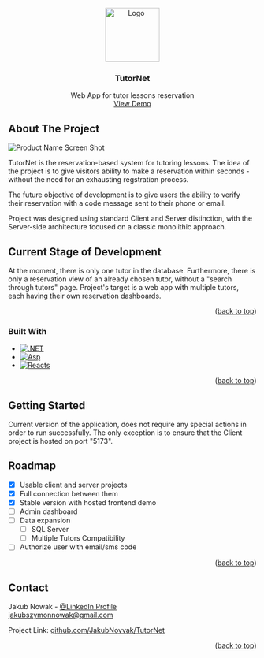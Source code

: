 <!-- PROJECT LOGO -->
<br />
<div align="center" style="text-align: center;">
  <a href="https://github.com/JakubNovvak/TutorNet">
    <img src="https://i.ibb.co/gzwJrZy/Tutor-Net-Logo.png" alt="Logo" width="110" height="110">
  </a>

  <h3 align="center">TutorNet</h3>

  <p align="center">
    Web App for tutor lessons reservation
    <br />
    <a href="https://tutornet.onrender.com">View Demo</a>
</div>





<!-- ABOUT THE PROJECT -->
## About The Project

![Product Name Screen Shot][product-screenshot]

TutorNet is the reservation-based system for tutoring lessons. The idea of the project is to give visitors ability to make a reservation within seconds - without the need for an exhausting regstration process.

The future objective of development is to give users the ability to verify their reservation with a code message sent to their phone or email.

Project was designed using standard Client and Server distinction, with the Server-side architecture focused on a classic monolithic approach.

## Current Stage of Development

At the moment, there is only one tutor in the database. Furthermore, there is only a reservation view of an already chosen tutor, without a "search through tutors" page. Project's target is a web app with multiple tutors, each having their own reservation dashboards.

<p align="right">(<a href="#readme-top">back to top</a>)</p>

### Built With


* [![.NET][.NetCsharp]][.NetCsharp-url]
* [![Asp][Aspnet]][Aspnet-url]
* [![Reacts][React.ts]][React-url]

<p align="right">(<a href="#readme-top">back to top</a>)</p>

<!-- GETTING STARTED -->
## Getting Started

Current version of the application, does not require any special actions in order to run successfully. The only exception is to ensure that the Client project is hosted on port "5173".

<!-- ROADMAP -->
## Roadmap

- [x] Usable client and server projects
- [x] Full connection between them
- [x] Stable version with hosted frontend demo
- [ ] Admin dashboard
- [ ] Data expansion
	- [ ] SQL Server
	- [ ] Multiple Tutors Compatibility
- [ ] Authorize user with email/sms code

<p align="right">(<a href="#readme-top">back to top</a>)</p>


<!-- CONTACT -->
## Contact

Jakub Nowak - [@LinkedIn Profile](https://www.linkedin.com/in/jakub-nowak-a245312b7/)
<br/> jakubszymonnowak@gmail.com

Project Link: [github.com/JakubNovvak/TutorNet](https://github.com/JakubNovvak/TutorNet)

<p align="right">(<a href="#readme-top">back to top</a>)</p>


<!-- MARKDOWN LINKS & IMAGES -->
[product-screenshot]: https://i.ibb.co/phbcfqJ/obraz-2024-02-28-160702496.png
[.NetCsharp]: https://img.shields.io/badge/-.NET%208.0%20%7C%20%20C%23%2012.0-blueviolet?style=for-the-badge
[.NetCsharp-url]: https://dotnet.microsoft.com/en-us/
[React.ts]: https://img.shields.io/badge/React.ts-20232A?style=for-the-badge&logo=react&logoColor=61DAFB
[React-url]: https://react.dev/learn/typescript
[Aspnet]: https://img.shields.io/badge/.Asp.Net%20Core-darkviolet?style=for-the-badge
[Aspnet-url]: https://dotnet.microsoft.com/en-us/apps/aspnet
